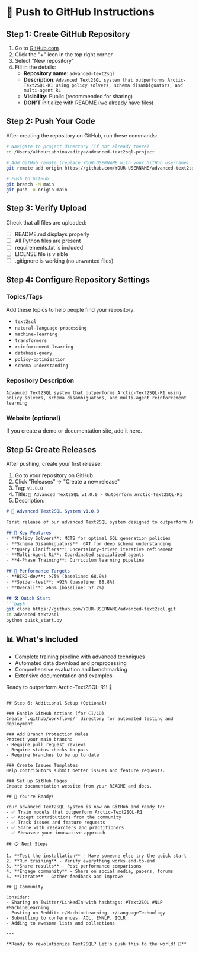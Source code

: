 # 🚀 Push to GitHub Instructions

## Step 1: Create GitHub Repository

1. Go to [GitHub.com](https://github.com)
2. Click the "+" icon in the top right corner
3. Select "New repository"
4. Fill in the details:
   - **Repository name**: `advanced-text2sql`
   - **Description**: `Advanced Text2SQL system that outperforms Arctic-Text2SQL-R1 using policy solvers, schema disambiguators, and multi-agent RL`
   - **Visibility**: Public (recommended for sharing)
   - **DON'T** initialize with README (we already have files)

## Step 2: Push Your Code

After creating the repository on GitHub, run these commands:

```bash
# Navigate to project directory (if not already there)
cd /Users/akhouriabhinavaditya/advanced-text2sql-project

# Add GitHub remote (replace YOUR-USERNAME with your GitHub username)
git remote add origin https://github.com/YOUR-USERNAME/advanced-text2sql.git

# Push to GitHub
git branch -M main
git push -u origin main
```

## Step 3: Verify Upload

Check that all files are uploaded:
- [ ] README.md displays properly
- [ ] All Python files are present
- [ ] requirements.txt is included
- [ ] LICENSE file is visible
- [ ] .gitignore is working (no unwanted files)

## Step 4: Configure Repository Settings

### Topics/Tags
Add these topics to help people find your repository:
- `text2sql`
- `natural-language-processing`
- `machine-learning`
- `transformers`
- `reinforcement-learning`
- `database-query`
- `policy-optimization`
- `schema-understanding`

### Repository Description
```
Advanced Text2SQL system that outperforms Arctic-Text2SQL-R1 using policy solvers, schema disambiguators, and multi-agent reinforcement learning
```

### Website (optional)
If you create a demo or documentation site, add it here.

## Step 5: Create Releases

After pushing, create your first release:

1. Go to your repository on GitHub
2. Click "Releases" → "Create a new release"
3. Tag: `v1.0.0`
4. Title: `🚀 Advanced Text2SQL v1.0.0 - Outperform Arctic-Text2SQL-R1`
5. Description:
```markdown
# 🎯 Advanced Text2SQL System v1.0.0

First release of our advanced Text2SQL system designed to outperform Arctic-Text2SQL-R1!

## 🚀 Key Features
- **Policy Solvers**: MCTS for optimal SQL generation policies  
- **Schema Disambiguators**: GAT for deep schema understanding
- **Query Clarifiers**: Uncertainty-driven iterative refinement
- **Multi-Agent RL**: Coordinated specialized agents
- **4-Phase Training**: Curriculum learning pipeline

## 🎯 Performance Targets
- **BIRD-dev**: >75% (baseline: 68.9%) 
- **Spider-test**: >92% (baseline: 88.8%)
- **Overall**: >65% (baseline: 57.2%)

## 🛠️ Quick Start
```bash
git clone https://github.com/YOUR-USERNAME/advanced-text2sql.git
cd advanced-text2sql
python quick_start.py
```

## 📊 What's Included
- Complete training pipeline with advanced techniques
- Automated data download and preprocessing  
- Comprehensive evaluation and benchmarking
- Extensive documentation and examples

Ready to outperform Arctic-Text2SQL-R1! 🎉
```

## Step 6: Additional Setup (Optional)

### Enable GitHub Actions (for CI/CD)
Create `.github/workflows/` directory for automated testing and deployment.

### Add Branch Protection Rules
Protect your main branch:
- Require pull request reviews
- Require status checks to pass
- Require branches to be up to date

### Create Issues Templates
Help contributors submit better issues and feature requests.

### Set up GitHub Pages
Create documentation website from your README and docs.

## 🎉 You're Ready!

Your advanced Text2SQL system is now on GitHub and ready to:
- ✅ Train models that outperform Arctic-Text2SQL-R1
- ✅ Accept contributions from the community  
- ✅ Track issues and feature requests
- ✅ Share with researchers and practitioners
- ✅ Showcase your innovative approach

## 📋 Next Steps

1. **Test the installation** - Have someone else try the quick start
2. **Run training** - Verify everything works end-to-end
3. **Share results** - Post performance comparisons
4. **Engage community** - Share on social media, papers, forums
5. **Iterate** - Gather feedback and improve

## 🤝 Community

Consider:
- Sharing on Twitter/LinkedIn with hashtags: #Text2SQL #NLP #MachineLearning
- Posting on Reddit: r/MachineLearning, r/LanguageTechnology  
- Submitting to conferences: ACL, EMNLP, ICLR
- Adding to awesome lists and collections

---

**Ready to revolutionize Text2SQL? Let's push this to the world! 🚀**